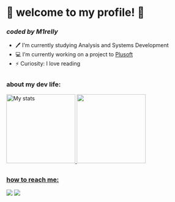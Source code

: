 
# 🤍 welcome to my profile! 🤍
### _coded by M1relly_


- 🖊 I’m currently studying Analysis and Systems Development</li>
- 💻 I’m currently working on a project to [Plusoft](https://plusoft.com/en/)</li>
- ⚡ Curiosity: I love reading</li>

##

### about my dev life:
 <div>
  <a href="https://github.com/M1relly">
    
  <img height="180em" src="https://github-readme-stats.vercel.app/api?username=M1relly&show_icons=true&count_private=true&hide_border=true&title_color=E31856&icon_color=E31856&text_color=E5D4FF&bg_color=0d1117&rank_icon=github" alt="My stats"/>
  <img height="180em" src="https://github-readme-stats.vercel.app/api/top-langs/?username=M1relly&layout=compact&langs_count=7&hide_border=true&title_color=E31856&icon_color=E31856&text_color=E5D4FF&bg_color=0d1117"/>
</div>

##

### how to reach me:
<div> 
   <a href= "https://www.kaggle.com/m1relly"> <img src="https://img.shields.io/badge/Kaggle-20BEFF?style=for-the-badge&logo=Kaggle&logoColor=white"></a>
   <a href = "mailto:codedbym1relly@gmail.com"><img src="https://img.shields.io/badge/-Gmail-%23333?style=for-the-badge&logo=gmail&logoColor=white" target="_blank"></a>
</div>
